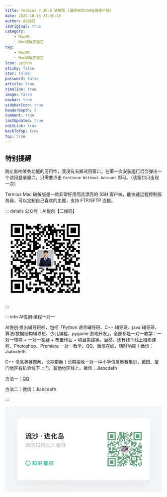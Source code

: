 ```yaml
---
title: Termius 7.28.0 破解版 (最好用的SSH连接客户端)
date: 2022-10-16 21:35:10
author: AI悦创
isOriginal: true
category: 
    - MacWK
    - Mac破解安装包
tag:
    - MacWK
    - Mac破解安装包
icon: python
sticky: false
star: false
password: false
article: true
timeline: true
image: false
navbar: true
sidebarIcon: true
headerDepth: 5
comment: true
lastUpdated: true
editLink: true
backToTop: true
toc: true
---
```


## 特别提醒

防止影响某些功能的可用性，我没有去掉试用窗口，在第一次安装运行后会弹出一个试用登录窗口，只需要点击 `Continue Without Account` 即可。（该窗口只出现一次）

 Termius Mac 破解版是一款非常好用而且漂亮的 SSH 客户端，能快速远程控制服务器，可以定制自己喜欢的主题，支持 FTP/SFTP 连接。







::: details 公众号：AI悦创【二维码】

![](/gzh.jpg)

:::

::: info AI悦创·编程一对一

AI悦创·推出辅导班啦，包括「Python 语言辅导班、C++ 辅导班、java 辅导班、算法/数据结构辅导班、少儿编程、pygame 游戏开发」，全部都是一对一教学：一对一辅导 + 一对一答疑 + 布置作业 + 项目实践等。当然，还有线下线上摄影课程、Photoshop、Premiere 一对一教学、QQ、微信在线，随时响应！微信：Jiabcdefh

C++ 信息奥赛题解，长期更新！长期招收一对一中小学信息奥赛集训，莆田、厦门地区有机会线下上门，其他地区线上。微信：Jiabcdefh

方法一：[QQ](http://wpa.qq.com/msgrd?v=3&uin=1432803776&site=qq&menu=yes)

方法二：微信：Jiabcdefh

:::

![](/zsxq.jpg)
